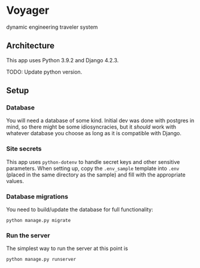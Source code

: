 # Voyager
dynamic engineering traveler system



## Architecture
This app uses Python 3.9.2 and Django 4.2.3.

TODO: Update python version.

## Setup
### Database
You will need a database of some kind. Initial dev was done with postgres in mind, so there might be some idiosyncracies, but it *should* work with whatever database you choose as long as it is compatible with Django.

### Site secrets
This app uses `python-dotenv` to handle secret keys and other sensitive parameters. When setting up, copy the `.env_sample` template into `.env` (placed in the same directory as the sample) and fill with the appropriate values.

### Database migrations
You need to build/update the database for full functionality:

    python manage.py migrate


### Run the server
The simplest way to run the server at this point is

    python manage.py runserver


